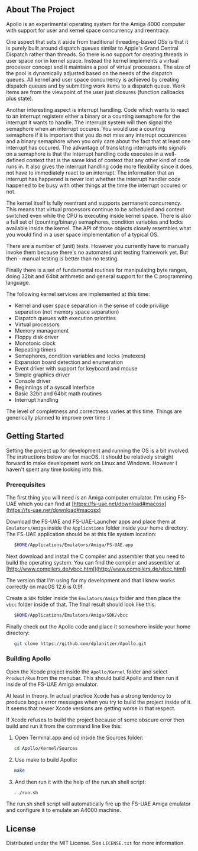 ## About The Project

Apollo is an experimental operating system for the Amiga 4000 computer with support for user and kernel space concurrency and reentracy.

One aspect that sets it aside from traditional threading-based OSs is that it is purely built around dispatch queues similar to Apple's Grand Central Dispatch rather than threads. So there is no support for creating threads in user space nor in kernel space. Instead the kernel implements a virtual processor concept and it maintains a pool of virtual processors. The size of the pool is dynamically adjusted based on the needs of the dispatch queues. All kernel and user space concurrency is achieved by creating dispatch queues and by submitting work items to a dispatch queue. Work items are from the viewpoint of the user just closures (function callbacks plus state).

Another interesting aspect is interrupt handling. Code which wants to react to an interrupt registers either a binary or a counting semaphore for the interrupt it wants to handle. The interrupt system will then signal the semaphore when an interrupt occures. You would use a counting semaphore if it is important that you do not miss any interrupt occurences and a binary semaphore when you only care about the fact that at least one interrupt has occured. The advantage of translating interrupts into signals on a semaphore is that the interrupt handling code executes in a well-defined context that is the same kind of context that any other kind of code runs in. It also gives the interrupt handling code more flexibility since it does not have to immediately react to an interrupt. The information that an interrupt has happened is never lost whether the interrupt handler code happened to be busy with other things at the time the interrupt occured or not.

The kernel itself is fully reentrant and supports permanent concurrency. This means that virtual processors continue to be scheduled and context switched even while the CPU is executing inside kernel space. There is also a full set of (counting/binary) semaphores, condition variables and locks available inside the kernel. The API of those objects closely resembles what you would find in a user space implementation of a typical OS.

There are a number of (unit) tests. However you currently have to manually invoke them because there's no automated unit testing framework yet. But then - manual testing is better than no testing.

Finally there is a set of fundamental routines for manipulating byte ranges, doing 32bit and 64bit arithmetic and general support for the C programming language.

The following kernel services are implemented at this time:

* Kernel and user space separation in the sense of code privilige separation (not memory space separation)
* Dispatch queues with execution priorities
* Virtual processors
* Memory management
* Floppy disk driver
* Monotonic clock
* Repeating timers
* Semaphores, condition variables and locks (mutexes)
* Expansion board detection and enumeration
* Event driver with support for keyboard and mouse
* Simple graphics driver
* Console driver
* Beginnings of a syscall interface
* Basic 32bit and 64bit math routines
* Interrupt handling

The level of completness and correctness varies at this time. Things are generically planned to improve over time :)

## Getting Started

Setting the project up for development and running the OS is a bit involved. The instructions below are for macOS. It should be relatively straight forward to make development work on Linux and Windows. However I haven't spent any time looking into this.

### Prerequisites

The first thing you will need is an Amiga computer emulator. I'm using FS-UAE which you can find at [https://fs-uae.net/download#macosx](https://fs-uae.net/download#macosx)

Download the FS-UAE and FS-UAE-Launcher apps and place them at `Emulators/Amiga` inside the `Applications` folder inside your home directory. The FS-UAE application should be at this file system location:

```sh
   $HOME/Applications/Emulators/Amiga/FS-UAE.app
   ```

Next download and install the C compiler and assembler that you need to build the operating system. You can find the compiler and assembler at [http://www.compilers.de/vbcc.html](http://www.compilers.de/vbcc.html)

The version that I'm using for my development and that I know works correctly on macOS 12.6 is 0.9f.

Create a `SDK` folder inside the `Emulators/Amiga` folder and then place the `vbcc` folder inside of that. The final result should look like this:

```sh
   $HOME/Applications/Emulators/Amiga/SDK/vbcc
   ```

Finally check out the Apollo code and place it somewhere inside your home directory:

```sh
   git clone https://github.com/dplanitzer/Apollo.git
   ```

### Building Apollo

Open the Xcode project inside the `Apollo/Kernel` folder and select `Product/Run` from the menubar. This should build Apollo and then run it inside of the FS-UAE Amiga emulator.

At least in theory. In actual practice Xcode has a strong tendency to produce bogus error messages when you try to build the project inside of it. It seems that newer Xcode versions are getting worse in that respect.

If Xcode refuses to build the project because of some obscure error then build and run it from the command line like this:

1. Open Terminal.app and cd inside the Sources folder:
```sh
   cd Apollo/Kernel/Sources
   ```
2. Use make to build Apollo:
```sh
   make
   ```
3. And then run it with the help of the run.sh shell script:
```sh
   ../run.sh
   ```
   
The run.sh shell script will automatically fire up the FS-UAE Amiga emulator and configure it to emulate an A4000 machine.

## License

Distributed under the MIT License. See `LICENSE.txt` for more information.
